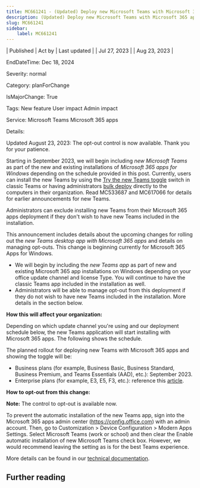 ```yaml
---
title: MC661241 - (Updated) Deploy new Microsoft Teams with Microsoft 365 apps
description: (Updated) Deploy new Microsoft Teams with Microsoft 365 apps
slug: MC661241
sidebar:
    label: MC661241
---
```


| Published | Act by | Last updated |
| Jul 27, 2023 |  | Aug 23, 2023 |

EndDateTime: Dec 18, 2024

Severity: normal

Category: planForChange

IsMajorChange: True

Tags: New feature User impact Admin impact

Service: Microsoft Teams Microsoft 365 apps

Details: 

<p>Updated August 23, 2023: The opt-out control is now available. Thank you for your patience.</p><p>Starting in September 2023, we will begin including <i>new Microsoft Teams</i> as part of the new and existing installations of <i>Microsoft 365 apps for Windows</i> depending on the schedule provided in this post. Currently, users can install the new Teams by using the <a href="https://learn.microsoft.com/microsoftteams/new-teams-deploy-using-policies?tabs=teams-admin-center" target="_blank">Try the new Teams toggle</a> switch in classic Teams or having administrators <a href="https://learn.microsoft.com/microsoftteams/new-teams-bulk-install-client" target="_blank">bulk deploy</a> directly to the computers in their organization. Read MC533687 and MC617066 for details for earlier announcements for new Teams.
</p><p>Administrators can exclude installing new Teams from their Microsoft 365 apps deployment if they don't wish to have new Teams included in the installation. 
</p><p>This announcement includes details about the upcoming changes for rolling out the <i>new Teams desktop app with Microsoft 365 apps</i> and details on managing opt-outs. This change is beginning currently for Microsoft 365 Apps for Windows. 
</p><ul><li>We will begin by including the <i>new Teams app</i> as part of new and existing Microsoft 365 app installations on Windows depending on your office update channel and license Type. You will continue to have the classic Teams app included in the installation as well.  
</li><li>Administrators will be able to manage opt-out from this deployment if they do not wish to have new Teams included in the installation. More details in the section below.
</li></ul><p><b>How this will affect your organization:</b></p><p>Depending on which update channel you're using and our deployment schedule below, the new Teams application will start installing with Microsoft 365 apps. The following shows the schedule.
</p><p>The planned rollout for deploying new Teams with Microsoft 365 apps and showing the toggle will be:
</p><ul><li>Business plans (for example, Business Basic, Business Standard, Business Premium, and Teams Essentials (AAD), etc.): September 2023.
</li><li>Enterprise plans (for example, E3, E5, F3, etc.): reference this <a href="https://learn.microsoft.com/MicrosoftTeams/new-teams-deploy-with-m365apps#when-will-the-new-microsoft-teams-be-included-with-installations-of-microsoft-365-apps" target="_blank">article</a>.
</li></ul><p><b>How to opt-out from this change:</b></p><p><b>Note:</b>  The control to opt-out is available now.&nbsp;</p><p>To prevent the automatic installation of the new Teams app, sign into the Microsoft 365 apps admin center (<a href="https://config.office.com" target="_blank">https://config.office.com</a>) with an admin account. Then, go to Customization &gt; Device Configuration &gt; Modern Apps Settings. Select Microsoft Teams (work or school) and then clear the Enable automatic installation of new Microsoft Teams check box. However, we would recommend leaving the setting as is for the best Teams experience. 
</p><p>More details can be found in our <a href="https://learn.microsoft.com/MicrosoftTeams/new-teams-deploy-with-m365apps" target="_blank">technical documentation</a>.
</p>

## Further reading
